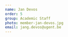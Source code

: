```yaml
---
name: Jan Devos
order: 5
group: Academic Staff
photo: member-jan-devos.jpg
email: jang.devos@ugent.be
---
```

